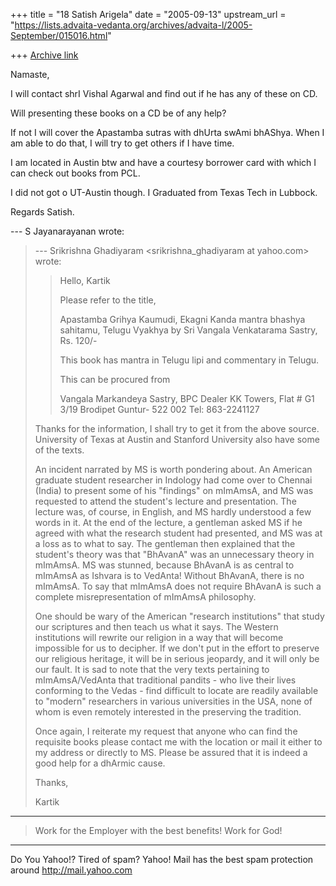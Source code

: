 +++
title = "18 Satish Arigela"
date = "2005-09-13"
upstream_url = "https://lists.advaita-vedanta.org/archives/advaita-l/2005-September/015016.html"

+++
[Archive link](https://lists.advaita-vedanta.org/archives/advaita-l/2005-September/015016.html)

Namaste,

I will contact shrI Vishal Agarwal and find out if he
has any of these on CD.

Will presenting these books on a CD be of any help?

If not I will cover the Apastamba sutras with dhUrta
swAmi bhAShya. When I am able to do that, I will try
to get others if I have time.

I am located in Austin btw and have a courtesy
borrower card with which I can check out books from
PCL.

I did not got o UT-Austin though. I Graduated from
Texas Tech in Lubbock.

Regards
Satish.

--- S Jayanarayanan <sjayana at yahoo.com> wrote:

> --- Srikrishna Ghadiyaram
> <srikrishna_ghadiyaram at yahoo.com>
> wrote:
> 
> > Hello, Kartik
> > 
> > Please refer to the title,
> > 
> > Apastamba Grihya Kaumudi, Ekagni Kanda mantra
> bhashya
> > sahitamu, Telugu Vyakhya by Sri Vangala
> Venkatarama
> > Sastry, Rs. 120/-
> > 
> > This book has mantra in Telugu lipi and commentary
> in
> > Telugu.
> > 
> > This can be procured from 
> > 
> > Vangala Markandeya Sastry, BPC Dealer
> > KK Towers, Flat # G1
> > 3/19 Brodipet
> > Guntur- 522 002
> > Tel: 863-2241127
> > 
> 
> Thanks for the information, I shall try to get it
> from the above
> source. University of Texas at Austin and Stanford
> University
> also have some of the texts.
> 
> An incident narrated by MS is worth pondering about.
> An American
> graduate student researcher in Indology had come
> over to Chennai
> (India) to present some of his "findings" on
> mImAmsA, and MS was
> requested to attend the student's lecture and
> presentation. The
> lecture was, of course, in English, and MS hardly
> understood a
> few words in it. At the end of the lecture, a
> gentleman asked MS
> if he agreed with what the research student had
> presented, and
> MS was at a loss as to what to say. The gentleman
> then explained
> that the student's theory was that "BhAvanA" was an
> unnecessary
> theory in mImAmsA. MS was stunned, because BhAvanA
> is as central
> to mImAmsA as Ishvara is to VedAnta! Without
> BhAvanA, there is
> no mImAmsA. To say that mImAmsA does not require
> BhAvanA is such
> a complete misrepresentation of mImAmsA philosophy.
> 
> One should be wary of the American "research
> institutions" that
> study our scriptures and then teach us what it says.
> The Western
> institutions will rewrite our religion in a way that
> will become
> impossible for us to decipher. If we don't put in
> the effort to
> preserve our religious heritage, it will be in
> serious jeopardy,
> and it will only be our fault. It is sad to note
> that the very
> texts pertaining to mImAmsA/VedAnta that traditional
> pandits -
> who live their lives conforming to the Vedas - find
> difficult to
> locate are readily available to "modern" researchers
> in various
> universities in the USA, none of whom is even
> remotely
> interested in the preserving the tradition.
> 
> Once again, I reiterate my request that anyone who
> can find the
> requisite books please contact me with the location
> or mail it
> either to my address or directly to MS. Please be
> assured that
> it is indeed a good help for a dhArmic cause.
> 
> Thanks,
> 
> Kartik
> 
>
-----------------------------------------------------------
> Work for the Employer with the best benefits! Work
> for God!

__________________________________________________
Do You Yahoo!?
Tired of spam?  Yahoo! Mail has the best spam protection around 
http://mail.yahoo.com 

